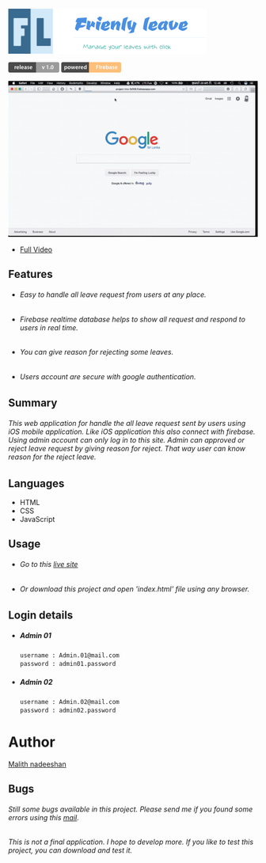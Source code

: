 
![](source/ico/app_poster.png)


![](source/ico/web_version.png) ![](source/ico/powered.png)

<a href = "https://www.youtube.com/watch?v=xRXkgcM2xkQ"><img src="source/ico/webVideo.gif"></a>

* [Full Video](https://www.youtube.com/watch?v=xRXkgcM2xkQ)

## Features
* ###### Easy to handle all leave request from users at any place.
* ###### Firebase realtime database helps to show all request and respond to users in real time.
* ###### You can give reason for rejecting some leaves.
* ###### Users account are secure with google authentication.

## Summary
###### This web application for handle the all leave request sent by users using iOS mobile application. Like iOS application this also connect with firebase. Using admin account can only log in to this site. Admin can approved or reject leave request by giving reason for reject. That way user can know reason for the reject leave.

## Languages
* HTML
* CSS
* JavaScript

## Usage
* ###### Go to this [live site](https://project-lms-fb008.firebaseapp.com/signInPage.html)
* ###### Or download this project and open  'index.html'  file using any browser.

## Login details
* ##### Admin 01
   ```sh
   username : Admin.01@mail.com
   password : admin01.password
    ```
* ##### Admin 02
   ```sh
   username : Admin.02@mail.com
   password : admin02.password
    ```
# Author
[Malith nadeeshan](m.nadeeshan@yahoo.co.uk)


## Bugs

###### Still some bugs available in this project. Please send me if you found some errors using this [mail](m.nadeeshan@yahoo.co.uk).


###### This is not a final application. I hope to develop more. If you like to test this project, you can download and test it.
